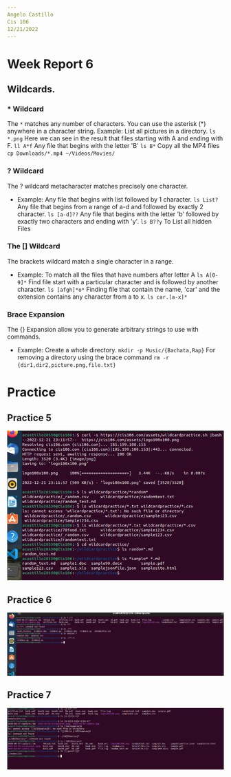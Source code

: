 ```yaml
---
Angelo Castillo
Cis 106
12/21/2022
---
```


# Week Report 6

## Wildcards.

### * Wildcard 

The `*` matches any number of characters. You can use the asterisk (*) anywhere in a character string.
 Example:
 List all pictures in a directory.
 `ls *.png`
 Here we can see in the result that files starting with A and ending with F.
 `ll A*f`
 Any file that begins with the letter 'B'
 `ls B*`
 Copy all the MP4 files
`cp Downloads/*.mp4 ~/Videos/Movies/`
 
  ### ? Wildcard

 The ? wildcard metacharacter matches precisely one character. 
 * Example:
 Any file that begins with list followed by 1 character.
 `ls List?`
 Any file that begins from a range of a-d and followed by exactly 2 character.
 `ls [a-d]??`
 Any file that begins with the letter 'b' followed by exactly two characters and ending with 'y'.
 `ls B??y`
 To List all hidden Files

 ### The [] Wildcard

 The brackets wildcard match a single character in a range.
 * Example:
 To match all the files that have numbers after letter A
 `ls A[0-9]*`
 Find file start with a particular character and is followed by another character.
 `ls [afgh]*o*`
 Finding file that contain the name, 'car' and the extension contains any character from a to x.
 `ls car.[a-x]*`

### Brace Expansion

The {} Expansion allow you to generate arbitrary strings to use with commands.
* Example:
   Create a whole directory.
 `mkdir -p Music/{Bachata,Rap}`
 For removing a directory using the brace command
 `rm -r {dir1,dir2,picture.png,file.txt}`

# Practice

## Practice 5

![practice5](Practice5.png)

## Practice 6
![Practice6](practice6.png)

## Practice 7
![Practice7](practice7.png)